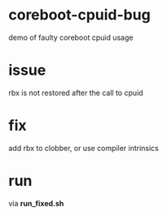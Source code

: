# coreboot-cpuid-bug
demo of faulty coreboot cpuid usage

# issue
rbx is not restored after the call to cpuid

# fix
add rbx to clobber, or use compiler intrinsics

# run
via __run_fixed.sh__
